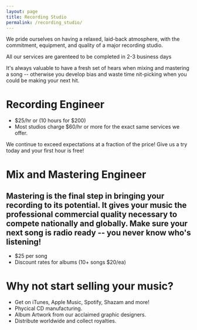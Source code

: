 ```yaml
---
layout: page
title: Recording Studio
permalink: /recording_studio/
---
```

We pride ourselves on having a relaxed, laid-back atmosphere, with the commitment, equipment, and quality of a major recording studio.

All our services are garenteed to be completed in 2-3 business days

It's always valuable to have a fresh set of hears when mixing and mastering a song -- otherwise you develop bias and waste time nit-picking when you could be making your next hit.


# Recording Engineer

*  $25/hr or (10 hours for $200)
*  Most studios charge $60/hr or more for the exact same services we 	offer.

We continue to exceed expectations at a fraction of the price! Give us a try today and your first hour is free!

# Mix and Mastering Engineer

## Mastering is the final step in bringing your recording to its potential. It gives your music the professional commercial quality necessary to compete nationally and globally. Make sure your next song is radio ready --  you never know who's listening!

*   $25 per song 
*   Discount rates for albums (10+ songs $20/ea)

# Why not start selling your music?

*   Get on iTunes, Apple Music, Spotify, Shazam and more!
*   Phycical CD manufacturing.
*   Album Artwork from our acclaimed graphic designers.
*   Distribute worldwide and collect royalties.